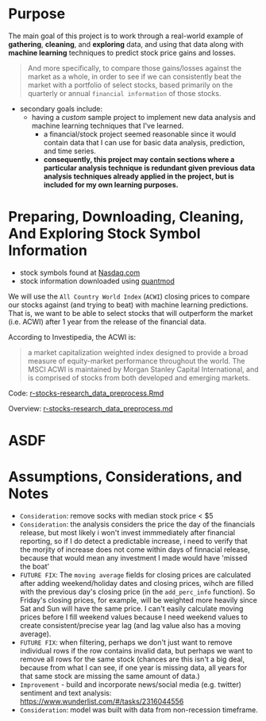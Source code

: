 # Purpose

The main goal of this project is to work through a real-world example of **gathering**, **cleaning**, and **exploring** data, and using that data along with **machine learning** techniques to predict stock price gains and losses.
 
> And more specifically, to compare those gains/losses against the market as a whole, in order to see if we can consistently beat the market with a portfolio of select stocks, based primarily on the quarterly or annual `financial information` of those stocks.

- secondary goals include:
	- having a *custom* sample project to implement new data analysis and machine learning techniques that I've learned.
		- a financial/stock project seemed reasonable since it would contain data that I can use for basic data analysis, prediction, and time series.
		- **consequently, this project may contain sections where a particular analysis technique is redundant given previous data analysis techniques already applied in the project, but is included for my own learning purposes.**

# Preparing, Downloading, Cleaning, And Exploring Stock Symbol Information

- stock symbols found at [Nasdaq.com](http://www.nasdaq.com/screening/company-list.aspx)
- stock information downloaded using [quantmod](https://cran.r-project.org/web/packages/quantmod/quantmod.pdf)

We will use the `All Country World Index` (`ACWI`) closing prices to compare our stocks against (and trying to beat) with machine learning predictions. That is, we want to be able to select stocks that will outperform the market (i.e. ACWI) after 1 year from the release of the financial data.

According to Investipedia, the ACWI is:

> a market capitalization weighted index designed to provide a broad measure of equity-market performance throughout the world. The MSCI ACWI is maintained by Morgan Stanley Capital International, and is comprised of stocks from both developed and emerging markets.

Code: [r-stocks-research_data_preprocess.Rmd](r-stocks-research_data_preprocess.Rmd)

Overview: [r-stocks-research_data_preprocess.md](r-stocks-research_data_preprocess.md)

# ASDF



# Assumptions, Considerations, and Notes

- `Consideration`: remove socks with median stock price < $5
- `Consideration`: the analysis considers the price the day of the financials release, but most likely i won't invest immmediately after financial reporting, so if I do detect a predictable increase, i need to verify that the morjity of increase does not come within days of finnacial release, because that would mean any investment I made would have 'missed the boat'
- `FUTURE FIX`: The `moving average` fields for closing prices are calculated after adding weekend/holiday dates and closing prices, wihch are filled with the previous day's closing price (in the `add_perc_info` function). So Friday's closing prices, for example, will be weighted more heavily since Sat and Sun will have the same price. I can't easily calculate moving prices before I fill weekend values because I need weekend values to create consistent/precise year lag (and lag value also has a moving average).
- `FUTURE FIX`: when filtering, perhaps we don't just want to remove individual rows if the row contains invalid data, but perhaps we want to remove all rows for the same stock (chances are this isn't a big deal, because from what I can see, if one year is missing data, all years for that same stock are missing the same amount of data.)
- `Improvement` - build and incorporate news/social media (e.g. twitter) sentiment and text analysis: https://www.wunderlist.com/#/tasks/2316044556
- `Consideration`: model was built with data from non-recession timeframe.


